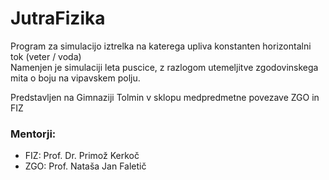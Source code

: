 # JutraFizika

Program za simulacijo iztrelka na katerega upliva konstanten horizontalni tok (veter / voda)  
Namenjen je simulaciji leta puscice, z razlogom utemeljitve zgodovinskega mita o boju na vipavskem polju.

Predstavljen na Gimnaziji Tolmin v sklopu medpredmetne povezave ZGO in FIZ

### Mentorji:  
- FIZ: Prof. Dr. Primož Kerkoč  
- ZGO: Prof. Nataša Jan Faletič
